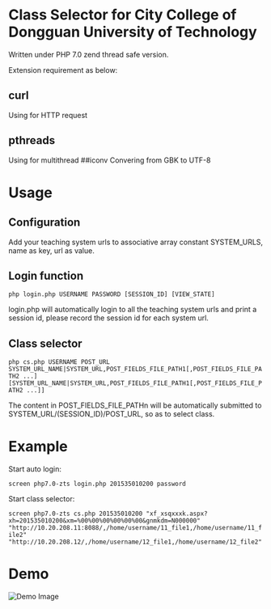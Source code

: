 # Class Selector for City College of Dongguan University of Technology
Written under PHP 7.0 zend thread safe version.

Extension requirement as below:
## curl
Using for HTTP request
## pthreads
Using for multithread
##iconv
Convering from GBK to UTF-8
# Usage
## Configuration
Add your teaching system urls to associative array constant SYSTEM_URLS, name as key, url as value.
## Login function
```php login.php USERNAME PASSWORD [SESSION_ID] [VIEW_STATE]```

login.php will automatically login to all the teaching system urls and print a session id, please record the session id for each system url.
## Class selector
```php cs.php USERNAME POST_URL SYSTEM_URL_NAME|SYSTEM_URL,POST_FIELDS_FILE_PATH1[,POST_FIELDS_FILE_PATH2 ...] [SYSTEM_URL_NAME|SYSTEM_URL,POST_FIELDS_FILE_PATH1[,POST_FIELDS_FILE_PATH2 ...]]```

The content in POST_FIELDS_FILE_PATHn will be automatically submitted to SYSTEM_URL/(SESSION_ID)/POST_URL, so as to select class.
# Example
Start auto login: 

```screen php7.0-zts login.php 201535010200 password```

Start class selector: 

```screen php7.0-zts cs.php 201535010200 "xf_xsqxxxk.aspx?xh=201535010200&xm=%00%00%00%00%00%00&gnmkdm=N000000" "http://10.20.208.11:8088/,/home/username/11_file1,/home/username/11_file2" "http://10.20.208.12/,/home/username/12_file1,/home/username/12_file2"```

# Demo
![Demo Image](http://ww1.sinaimg.cn/large/69b07983gy1fgn5nlhg4tj20pg0kj778.jpg)
